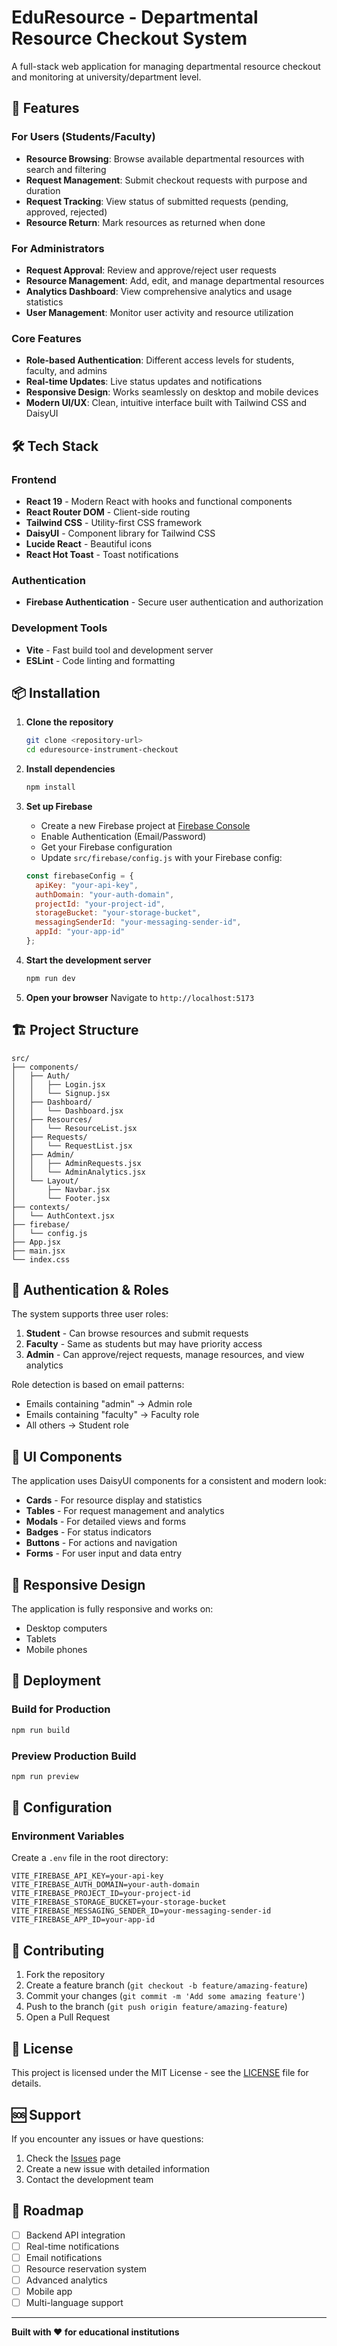 # EduResource - Departmental Resource Checkout System

A full-stack web application for managing departmental resource checkout and monitoring at university/department level.

## 🚀 Features

### For Users (Students/Faculty)
- **Resource Browsing**: Browse available departmental resources with search and filtering
- **Request Management**: Submit checkout requests with purpose and duration
- **Request Tracking**: View status of submitted requests (pending, approved, rejected)
- **Resource Return**: Mark resources as returned when done

### For Administrators
- **Request Approval**: Review and approve/reject user requests
- **Resource Management**: Add, edit, and manage departmental resources
- **Analytics Dashboard**: View comprehensive analytics and usage statistics
- **User Management**: Monitor user activity and resource utilization

### Core Features
- **Role-based Authentication**: Different access levels for students, faculty, and admins
- **Real-time Updates**: Live status updates and notifications
- **Responsive Design**: Works seamlessly on desktop and mobile devices
- **Modern UI/UX**: Clean, intuitive interface built with Tailwind CSS and DaisyUI

## 🛠️ Tech Stack

### Frontend
- **React 19** - Modern React with hooks and functional components
- **React Router DOM** - Client-side routing
- **Tailwind CSS** - Utility-first CSS framework
- **DaisyUI** - Component library for Tailwind CSS
- **Lucide React** - Beautiful icons
- **React Hot Toast** - Toast notifications

### Authentication
- **Firebase Authentication** - Secure user authentication and authorization

### Development Tools
- **Vite** - Fast build tool and development server
- **ESLint** - Code linting and formatting

## 📦 Installation

1. **Clone the repository**
   ```bash
   git clone <repository-url>
   cd eduresource-instrument-checkout
   ```

2. **Install dependencies**
   ```bash
   npm install
   ```

3. **Set up Firebase**
   - Create a new Firebase project at [Firebase Console](https://console.firebase.google.com/)
   - Enable Authentication (Email/Password)
   - Get your Firebase configuration
   - Update `src/firebase/config.js` with your Firebase config:
   ```javascript
   const firebaseConfig = {
     apiKey: "your-api-key",
     authDomain: "your-auth-domain",
     projectId: "your-project-id",
     storageBucket: "your-storage-bucket",
     messagingSenderId: "your-messaging-sender-id",
     appId: "your-app-id"
   };
   ```

4. **Start the development server**
   ```bash
   npm run dev
   ```

5. **Open your browser**
   Navigate to `http://localhost:5173`

## 🏗️ Project Structure

```
src/
├── components/
│   ├── Auth/
│   │   ├── Login.jsx
│   │   └── Signup.jsx
│   ├── Dashboard/
│   │   └── Dashboard.jsx
│   ├── Resources/
│   │   └── ResourceList.jsx
│   ├── Requests/
│   │   └── RequestList.jsx
│   ├── Admin/
│   │   ├── AdminRequests.jsx
│   │   └── AdminAnalytics.jsx
│   └── Layout/
│       ├── Navbar.jsx
│       └── Footer.jsx
├── contexts/
│   └── AuthContext.jsx
├── firebase/
│   └── config.js
├── App.jsx
├── main.jsx
└── index.css
```

## 🔐 Authentication & Roles

The system supports three user roles:

1. **Student** - Can browse resources and submit requests
2. **Faculty** - Same as students but may have priority access
3. **Admin** - Can approve/reject requests, manage resources, and view analytics

Role detection is based on email patterns:
- Emails containing "admin" → Admin role
- Emails containing "faculty" → Faculty role
- All others → Student role

## 🎨 UI Components

The application uses DaisyUI components for a consistent and modern look:

- **Cards** - For resource display and statistics
- **Tables** - For request management and analytics
- **Modals** - For detailed views and forms
- **Badges** - For status indicators
- **Buttons** - For actions and navigation
- **Forms** - For user input and data entry

## 📱 Responsive Design

The application is fully responsive and works on:
- Desktop computers
- Tablets
- Mobile phones

## 🚀 Deployment

### Build for Production
```bash
npm run build
```

### Preview Production Build
```bash
npm run preview
```

## 🔧 Configuration

### Environment Variables
Create a `.env` file in the root directory:
```env
VITE_FIREBASE_API_KEY=your-api-key
VITE_FIREBASE_AUTH_DOMAIN=your-auth-domain
VITE_FIREBASE_PROJECT_ID=your-project-id
VITE_FIREBASE_STORAGE_BUCKET=your-storage-bucket
VITE_FIREBASE_MESSAGING_SENDER_ID=your-messaging-sender-id
VITE_FIREBASE_APP_ID=your-app-id
```

## 🤝 Contributing

1. Fork the repository
2. Create a feature branch (`git checkout -b feature/amazing-feature`)
3. Commit your changes (`git commit -m 'Add some amazing feature'`)
4. Push to the branch (`git push origin feature/amazing-feature`)
5. Open a Pull Request

## 📄 License

This project is licensed under the MIT License - see the [LICENSE](LICENSE) file for details.

## 🆘 Support

If you encounter any issues or have questions:

1. Check the [Issues](https://github.com/your-repo/issues) page
2. Create a new issue with detailed information
3. Contact the development team

## 🎯 Roadmap

- [ ] Backend API integration
- [ ] Real-time notifications
- [ ] Email notifications
- [ ] Resource reservation system
- [ ] Advanced analytics
- [ ] Mobile app
- [ ] Multi-language support

---

**Built with ❤️ for educational institutions**
